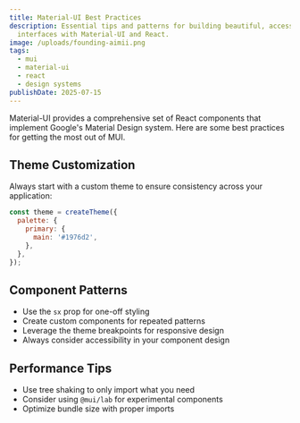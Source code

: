 ```yaml
---
title: Material-UI Best Practices
description: Essential tips and patterns for building beautiful, accessible
  interfaces with Material-UI and React.
image: /uploads/founding-aimii.png
tags:
  - mui
  - material-ui
  - react
  - design systems
publishDate: 2025-07-15
---
```

Material-UI provides a comprehensive set of React components that implement Google's Material Design system. Here are some best practices for getting the most out of MUI.

## Theme Customization

Always start with a custom theme to ensure consistency across your application:

```jsx
const theme = createTheme({
  palette: {
    primary: {
      main: '#1976d2',
    },
  },
});
```

## Component Patterns

* Use the `sx` prop for one-off styling
* Create custom components for repeated patterns
* Leverage the theme breakpoints for responsive design
* Always consider accessibility in your component design

## Performance Tips

* Use tree shaking to only import what you need
* Consider using `@mui/lab` for experimental components
* Optimize bundle size with proper imports
